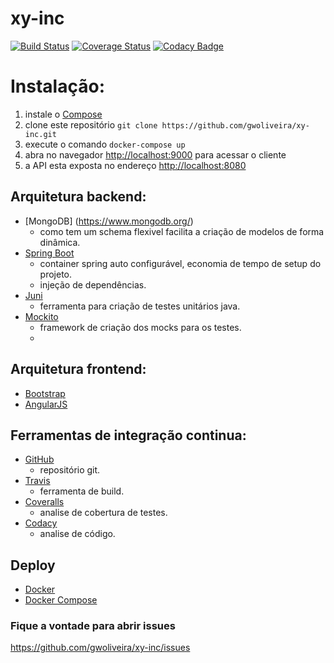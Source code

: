 # xy-inc

[![Build Status](https://travis-ci.org/gwoliveira/xy-inc.svg?branch=master)](https://travis-ci.org/gwoliveira/xy-inc) [![Coverage Status](https://coveralls.io/repos/github/gwoliveira/xy-inc/badge.svg?branch=master)](https://coveralls.io/github/gwoliveira/xy-inc?branch=master) [![Codacy Badge](https://api.codacy.com/project/badge/grade/4d83c12ea7414be4834b40e2408b5b82)](https://www.codacy.com/app/gwoliveira/xy-inc) 

# Instalação:
  1. instale o [Compose](https://docs.docker.com/compose/install/) 
  2. clone este repositório ```git clone https://github.com/gwoliveira/xy-inc.git```
  3. execute o comando ``` docker-compose up ``` 
  4. abra no navegador <http://localhost:9000> para acessar o cliente
  5. a API esta exposta no endereço <http://localhost:8080>

## Arquitetura backend:
  * [MongoDB] (https://www.mongodb.org/)
    * como tem um schema flexivel facilita a criação de modelos de forma dinâmica.
  * [Spring Boot](http://projects.spring.io/spring-boot/)
    * container spring auto configurável, economia de tempo de setup do projeto.
    * injeção de dependências.
  * [Juni](http://junit.org/)
    * ferramenta para criação de testes unitários java.
  * [Mockito](http://mockito.org/)
    * framework de criação dos mocks para os testes.
    * 
## Arquitetura frontend:
  * [Bootstrap](http://getbootstrap.com/)
  * [AngularJS](https://angularjs.org/)

## Ferramentas de integração continua:
  * [GitHub](https://github.com)
    * repositório git.
  * [Travis](https://travis-ci.org)
    * ferramenta de build.
  * [Coveralls](https://coveralls.io)
    * analise de cobertura de testes.
  * [Codacy](https://www.codacy.com)
    * analise de código.
    
## Deploy
  * [Docker](http://www.docker.com/)
  * [Docker Compose](http://www.docker.com/products/docker-compose)
 
### Fique a vontade para abrir issues 
<https://github.com/gwoliveira/xy-inc/issues>

